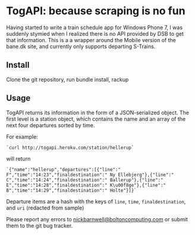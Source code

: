 TogAPI: because scraping is no fun
========================================================

Having started to write a train schedule app for Windows Phone 7, I was suddenly stymied when I realized there is no API provided by DSB to get that information. This is a a wrapper around the Mobile version of the bane.dk site, and currently only supports departing S-Trains.

Install
-------
Clone the git repository, run bundle install, rackup

Usage
-----
TogAPI returns its information in the form of a JSON-serialized object. The first level is a station object, which contains the name and an array of the next four departures sorted by time. 

For example:

	`curl http://togapi.heroku.com/station/hellerup`

will return

	`{"name":"hellerup","departures":[{"line":" F","time":"14:23","finaldestination":" Ny Ellebjerg"},{"line":" C","time":"14:24","finaldestination":" Ballerup"},{"line":" E","time":"14:28","finaldestination":" K\u00f8ge"},{"line":" B","time":"14:29","finaldestination":" Holte"}]}`

Departure items are a hash with the keys of `line`, `time`, `finaldestination`, and `uri` (redacted from sample)

Please report any errors to nickbarnwell@boltoncomputing.com or submit them to the git bug tracker. 


